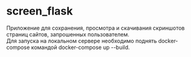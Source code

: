 # screen_flask

Приложение для сохранения, просмотра и скачивания скриншотов страниц сайтов, запрошенных пользователем.  
Для запуска на локальном сервере необходимо поднять docker-compose командой docker-compose up --build.
